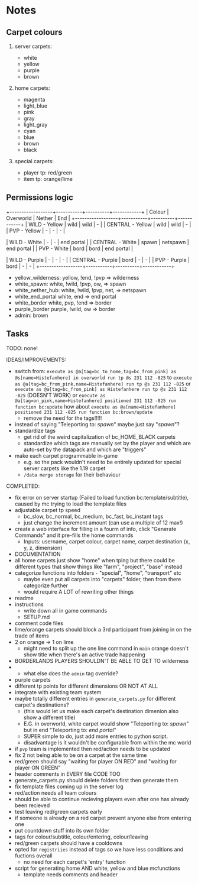 # Notes

## Carpet colours

1. server carpets:
   - white
   - yellow
   - purple
   - brown

2. home carpets:
   - magenta
   - light_blue
   - pink
   - gray
   - light_gray
   - cyan
   - blue
   - brown
   - black

3. special carpets:
   - player tp: red/green
   - item tp: orange/lime

## Permissions logic

+------------------+-----------+----------+------------+
|      Colour      | Overworld |  Nether  |    End     |
+------------------+-----------+----------+------------+
| WILD - Yellow    | wild      | wild     | -          |
| CENTRAL - Yellow | wild      | wild     | -          |
| PVP - Yellow     | -         | -        | -          |

| WILD - White     | -         | -        | end portal |
| CENTRAL - White  | spawn     | netspawn | end portal |
| PVP - White      | bord      | bord     | end portal |

| WILD - Purple    | -         | -        | -          |
| CENTRAL - Purple | bord      | -        | -          |
| PVP - Purple     | bord      | -        | -          |
+------------------+-----------+----------+------------+

- yellow_wilderness: yellow, !end, !pvp => wilderness
- white_spawn: white, !wild, !pvp, ow, => spawn
- white_nether_hub: white, !wild, !pvp, net, => netspawn
- white_end_portal white, end => end portal
- white_border white, pvp, !end => border
- purple_border purple, !wild, ow => border
- admin: brown

## Tasks

TODO:
none!

IDEAS/IMPROVEMENTS:
- switch from:
  `execute as @a[tag=bc_to_home,tag=bc_from_pink] as @s[name=Histefanhere] in overworld run tp @s 231 112 -825`
  to
  `execute as @a[tag=bc_from_pink,name=Histefanhere] run tp @s 231 112 -825`
  or
  `execute as @a[tag=bc_from_pink] as Histefanhere run tp @s 231 112 -825` (DOESN'T WORK)
  or
  `execute as @a[tag=on_pink,name=Histefanhere] positioned 231 112 -825 run function bc:update`
  how about
  `execute as @a[name=Histefanhere] positioned 231 112 -825 run function bc:brown/update`
  - remove the need for the tags!!!!!
- instead of saying "Teleporting to: *spawn*" maybe just say "*spawn*"?
- standardize tags
    - get rid of the weird capitalization of bc_HOME_BLACK carpets
    - standardize which tags are manually set by the player and which are auto-set by the datapack and which are "triggers"
- make each carpet programmable in-game
    - e.g. so the pack wouldn't need to be entirely updated for special server carpets like the 1.19 carpet
    - `/data merge storage` for their behaviour

COMPLETED:
- fix error on server startup (Failed to load function bc:template/subtitle), caused by mc trying to load the template files
- adjustable carpet tp speed
    - bc_slow, bc_normal, bc_medium, bc_fast, bc_instant tags
    - just change the increment amount (can use a multiple of 12 max!)
- create a web interface for filling in a fourm of info, click "Generate Commands" and it pre-fills the home commands
    - Inputs: username, carpet colour, carpet name, carpet destination (x, y, z, dimension)
- DOCUMENTATION
- all home carpets just show "home" when tping but there could be different types that show things like "farm", "project", "base" instead
- categorize functions into folders - "special", "home", "transport" etc
    - maybe even put all carpets into "carpets" folder, then from there categorize further
    - would require A LOT of rewriting other things
- readme
- instructions
    - write down all in game commands
    - SETUP.md
- comment code files
- lime/orange carpets should block a 3rd participant from joining in on the trade of items
- 2 on orange -> 1 on lime
    - might need to split up the one line command in `main`
orange doesn't show title when there's an active trade happening
- BORDERLANDS PLAYERS SHOULDN'T BE ABLE TO GET TO wilderness
- + what else does the `admin` tag override?
- purple carpets
- different tp points for different dimensions OR NOT AT ALL
- integrate with existing team system
- maybe totally different entries in `generate_carpets.py` for different carpet's destinations?
    - (this would let us make each carpet's destination dimenion also show a different title)
    - E.G. in overworld, white carpet would show "Teleporting to: *spawn*" but in end "Teleporting to: *end portal*"
    - SUPER simple to do, just add more entries to python script.
    - disadvantage is it wouldn't be configurable from within the mc world
- if `pvp` team is implemented then red/action needs to be updated
- fix 2 not being able to be on a carpet at the same time
- red/green should say "waiting for player ON RED" and "waiting for player ON GREEN"
- header comments in EVERY file CODE TOO
- generate_carpets.py should delete folders first then generate them
- fix template files coming up in the server log
- red/action needs all team colours
- should be able to continue recieving players even after one has already been recieved
- test leaving red/green carpets early
- if someone is already on a red carpet prevent anyone else from entering one
- put countdown stuff into its own folder
- tags for colour/subtitle, colour/entering, colour/leaving
- red/green carpets should have a cooldowns
- opted for `registriies` instead of tags so we have less conditions and fuctions overall
    - no need for each carpet's 'entry' function
- script for generating home AND white, yellow and blue mcfunctions
    - template needs comments and header
